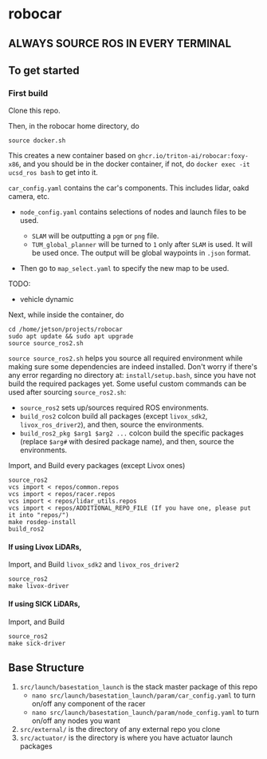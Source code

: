 # robocar

## ALWAYS SOURCE ROS IN EVERY TERMINAL

## To get started
### First build
Clone this repo.

Then, in the robocar home directory, do
```
source docker.sh
```
This creates a new container based on `ghcr.io/triton-ai/robocar:foxy-x86`, and you should be in the docker container, if not, do `docker exec -it ucsd_ros bash` to get into it.

`car_config.yaml` contains the car's components. This includes lidar, oakd camera, etc.

- `node_config.yaml` contains selections of nodes and launch files to be used.
    - `SLAM` will be outputting a `pgm` or `png` file.
    - `TUM_global_planner` will be turned to `1` only after `SLAM` is used. It will be used once. The output will be global waypoints in `.json` format. 

- Then go to `map_select.yaml` to specify the new map to be used. 

TODO:
- vehicle dynamic


Next, while inside the container, do
```
cd /home/jetson/projects/robocar
sudo apt update && sudo apt upgrade
source source_ros2.sh
```
`source source_ros2.sh` helps you source all required environment while making sure some dependencies are indeed installed.
Don't worry if there's any error regarding no directory at: `install/setup.bash`, since you have not build the required packages yet.
Some useful custom commands can be used after sourcing `source_ros2.sh`:
- `source_ros2` sets up/sources required ROS environments.
- `build_ros2` colcon build all packages (except `livox_sdk2`, `livox_ros_driver2`), and then, source the environments.
- `build_ros2_pkg $arg1 $arg2 ...` colcon build the specific packages (replace `$arg#` with desired package name), and then, source the environments.

Import, and Build every packages (except Livox ones)
```
source_ros2 
vcs import < repos/common.repos
vcs import < repos/racer.repos
vcs import < repos/lidar_utils.repos
vcs import < repos/ADDITIONAL_REPO_FILE (If you have one, please put it into "repos/")
make rosdep-install
build_ros2
```

#### If using Livox LiDARs,
Import, and Build `livox_sdk2` and `livox_ros_driver2`
```
source_ros2
make livox-driver
```
#### If using SICK LiDARs,
Import, and Build
```
source_ros2
make sick-driver
```

## Base Structure
1. `src/launch/basestation_launch` is the stack master package of this repo
    - `nano src/launch/basestation_launch/param/car_config.yaml` to turn on/off any component of the racer
    - `nano src/launch/basestation_launch/param/node_config.yaml` to turn on/off any nodes you want
2. `src/external/` is the directory of any external repo you clone
3. `src/actuator/` is the directory is where you have actuator launch packages
